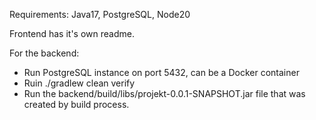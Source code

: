 Requirements: Java17, PostgreSQL, Node20

Frontend has it's own readme.

For the backend:
 - Run PostgreSQL instance on port 5432, can be a Docker container
 - Ruin ./gradlew clean verify
 - Run the backend/build/libs/projekt-0.0.1-SNAPSHOT.jar file that was created by build process.